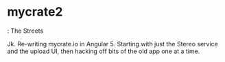 # mycrate2
: The Streets

Jk. Re-writing mycrate.io in Angular 5. Starting with just the Stereo service and the upload UI, then hacking off bits of the old app one at a time.
